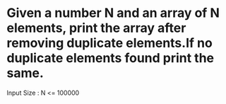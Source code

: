 # Given a number N and an array of N elements, print the array after removing duplicate elements.If no duplicate elements found print the same.
Input Size : N <= 100000
